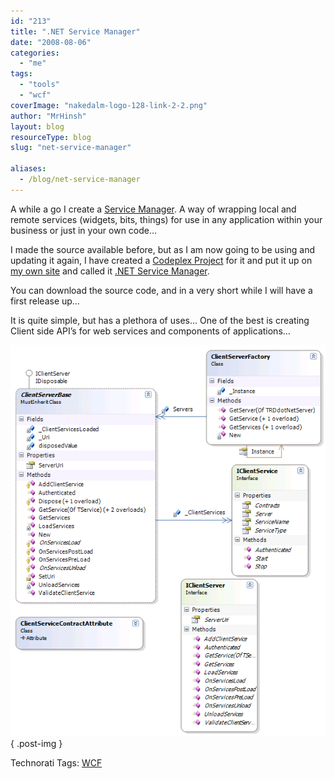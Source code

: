 ```yaml
---
id: "213"
title: ".NET Service Manager"
date: "2008-08-06"
categories:
  - "me"
tags:
  - "tools"
  - "wcf"
coverImage: "nakedalm-logo-128-link-2-2.png"
author: "MrHinsh"
layout: blog
resourceType: blog
slug: "net-service-manager"

aliases:
  - /blog/net-service-manager
---
```


A while a go I create a [Service Manager](http://blog.hinshelwood.com/articles/Creating-a-managed-service-factory-Article.aspx). A way of wrapping local and remote services (widgets, bits, things) for use in any application within your business or just in your own code…

I made the source available before, but as I am now going to be using and updating it again, I have created a [Codeplex Project](http://codeplex.com/ServiceManager) for it and put it up on [my own site](http://hinshelwood.com/ServiceManager.aspx) and called it [.NET Service Manager](http://hinshelwood.com/ServiceManager.aspx).

You can download the source code, and in a very short while I will have a first release up…

It is quite simple, but has a plethora of uses… One of the best is creating Client side API’s for web services and components of applications…

![.NET Service Manager](images/Creatingaservicemanager_8C3D-image_thumb_4-1-1.png)
{ .post-img }

Technorati Tags: [WCF](http://technorati.com/tags/WCF)

